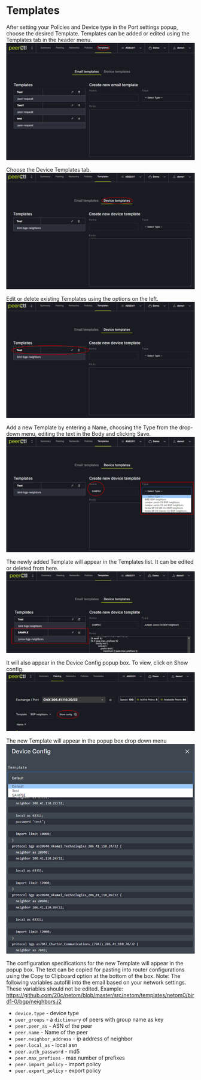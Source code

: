 # Templates

After setting your Policies and Device type in the Port settings popup, choose the desired Template. Templates can be added or edited using the Templates tab in the header menu. 
   ![](img/templates.png)
   
Choose the Device Templates tab. 
   ![](img/devicetemplate.png)

Edit or delete existing Templates using the options on the left. 
   ![](img/edittemplate.png)

Add a new Template by entering a Name, choosing the Type from the drop-down menu, editing the text in the Body and clicking Save.
   ![](img/addtemplate.png)

The newly added Template will appear in the Templates list. It can be edited or deleted from here.
   ![](img/sampletemplate.png)

It will also appear in the Device Config popup box. To view, click on Show config. 
   ![](img/showconfig2.png)

The new Template will appear in the popup box drop down menu
   ![](img/showconfigpopup.png)
 
The configuration specifications for the new Template will appear in the popup box. The text can be copied for pasting into router configurations using the Copy to Clipboard option at the bottom of the box. 
Note: The following variables autofill into the email based on your network settings. These variables should not be edited. 
Example: https://github.com/20c/netom/blob/master/src/netom/templates/netom0/bird1-0/bgp/neighbors.j2

- `device.type` - device type
- `peer_groups` - a `dictionary` of peers with group name as key
- `peer.peer_as` - ASN of the peer
- `peer.name` - Name of the peer
- `peer.neighbor_address` - ip address of neighbor
- `peer.local_as` - local asn
- `peer.auth_password` - md5
- `peer.max_prefixes` - max number of prefixes
- `peer.import_policy` - import policy
- `peer.export_policy` - export policy
